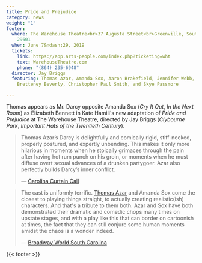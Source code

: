 ```yaml
---
title: Pride and Prejudice
category: news
weight: "1"
footer:
  where: The Warehouse Theatre<br>37 Augusta Street<br>Greenville, South Carolina
    29601
  when: June 7&ndash;29, 2019
  tickets:
    link: https://app.arts-people.com/index.php?ticketing=wht
    text: WarehouseTheatre.com
    phone: "(864) 235-6948"
  director: Jay Briggs
  featuring: Thomas Azar, Amanda Sox, Aaron Brakefield, Jennifer Webb, Clare Ruble,
    Bretteney Beverly, Christopher Paul Smith, and Skye Passmore

---
```

Thomas appears as Mr. Darcy opposite Amanda Sox (_Cry It Out_, _In the Next Room_) as Elizabeth Bennett in Kate Hamill's new adaptation of _Pride and Prejudice_ at The Warehouse Theatre, directed by Jay Briggs (_Clybourne Park_, _Important Hats of the Twentieth Century_).

> Thomas Azar’s Darcy is delightfully and comically rigid, stiff-necked, properly postured, and expertly unbending. This makes it only more hilarious in moments when he stoically grimaces through the pain after having hot rum punch on his groin, or moments when he must diffuse overt sexual advances of a drunken partygoer. Azar also perfectly builds Darcy’s inner conflict.
>
> &mdash; [Carolina Curtain Call](http://carolinacurtaincall.com/2019/06/10/review-warehouse-theatres-pride-and-prejudice-is-indulgent-whimsical-masterpiece/)

> The cast is uniformly terrific. [Thomas Azar](https://www.broadwayworld.com/people/Thomas-Azar/) and Amanda Sox come the closest to playing things straight, to actually creating realistic(ish) characters. And that's a tribute to them both. Azar and Sox have both demonstrated their dramatic and comedic chops many times on upstate stages, and with a play like this that can border on cartoonish at times, the fact that they can still conjure some human moments amidst the chaos is a wonder indeed.
>
> &mdash; [Broadway World South Carolina](https://www.broadwayworld.com/south-carolina/article/BWW-Review-Bright-and-Funny-New-Adaptation-of-PRIDE-AND-PREJUDICE-at-Warehouse-Theatre-20190612)

{{< footer >}}